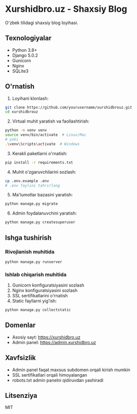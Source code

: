 # Xurshidbro.uz - Shaxsiy Blog

O'zbek tilidagi shaxsiy blog loyihasi.

## Texnologiyalar

- Python 3.8+
- Django 5.0.2
- Gunicorn
- Nginx
- SQLite3

## O'rnatish

1. Loyihani klonlash:
```bash
git clone https://github.com/yourusername/xurshidbrouz.git
cd xurshidbrouz
```

2. Virtual muhit yaratish va faollashtirish:
```bash
python -m venv venv
source venv/bin/activate  # Linux/Mac
# yoki
.\venv\Scripts\activate  # Windows
```

3. Kerakli paketlarni o'rnatish:
```bash
pip install -r requirements.txt
```

4. Muhit o'zgaruvchilarini sozlash:
```bash
cp .env.example .env
# .env faylini tahrirlang
```

5. Ma'lumotlar bazasini yaratish:
```bash
python manage.py migrate
```

6. Admin foydalanuvchini yaratish:
```bash
python manage.py createsuperuser
```

## Ishga tushirish

### Rivojlanish muhitida

```bash
python manage.py runserver
```

### Ishlab chiqarish muhitida

1. Gunicorn konfiguratsiyasini sozlash
2. Nginx konfiguratsiyasini sozlash
3. SSL sertifikatlarini o'rnatish
4. Static fayllarni yig'ish:
```bash
python manage.py collectstatic
```

## Domenlar

- Asosiy sayt: https://xurshidbro.uz
- Admin panel: https://admin.xurshidbro.uz

## Xavfsizlik

- Admin panel faqat maxsus subdomen orqali kirish mumkin
- SSL sertifikatlari orqali himoyalangan
- robots.txt admin panelni qidiruvdan yashiradi

## Litsenziya

MIT 